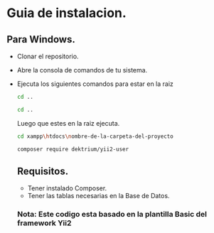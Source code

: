 # Guia de instalacion. 

## Para Windows.
* Clonar el repositorio.

* Abre la consola de comandos de tu sistema.

* Ejecuta los siguientes comandos para estar en la raiz
  ```sh 
  cd ..
  
  cd ..
  ```
  Luego que estes en la raiz ejecuta.
  
  ```sh
  cd xampp\htdocs\nombre-de-la-carpeta-del-proyecto
  
  composer require dektrium/yii2-user
  ```
  
  ## Requisitos.
  * Tener instalado Composer.
  * Tener las tablas necesarias en la Base de Datos.
  
  
  ### Nota: Este codigo esta basado en la plantilla Basic del framework Yii2
